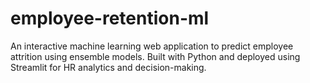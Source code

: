 # employee-retention-ml
An interactive machine learning web application to predict employee attrition using ensemble models. Built with Python and deployed using Streamlit for HR analytics and decision-making.

